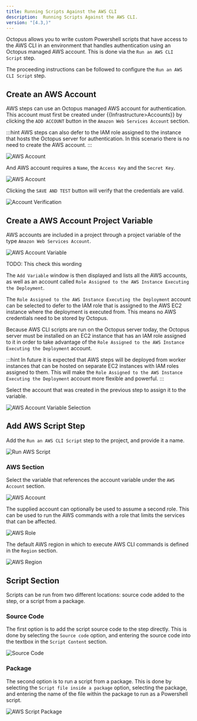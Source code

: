 ```yaml
---
title: Running Scripts Against the AWS CLI
description:  Running Scripts Against the AWS CLI.
version: "[4.3,)"
---
```


Octopus allows you to write custom Powershell scripts that have access to the AWS CLI in an environment that handles authentication using an Octopus managed AWS account. This is done via the `Run an AWS CLI Script` step.

The proceeding instructions can be followed to configure the `Run an AWS CLI Script` step.

## Create an AWS Account

AWS steps can use an Octopus managed AWS account for authentication. This account must first be created under {{Infrastructure>Accounts}} by clicking the `ADD ACCOUNT` button in the `Amazon Web Services Account` section.

:::hint
AWS steps can also defer to the IAM role assigned to the instance that hosts the Octopus server for authentication. In this scenario there is no need to create the AWS account.
:::

![AWS Account](aws-accounts.png "width=500")

And AWS account requires a `Name`, the `Access Key` and the `Secret Key`.

![AWS Account](new-aws-account.png "width=500")

Clicking the `SAVE AND TEST` button will verify that the credentials are valid.

![Account Verification](account-verification.png "width=500")

## Create a AWS Account Project Variable

AWS accounts are included in a project through a project variable of the type `Amazon Web Services Account`.

![AWS Account Variable](aws-account-variable.png "width=500")

TODO: This check this wording

The `Add Variable` window is then displayed and lists all the AWS accounts, as well as an account called `Role Assigned to the AWS Instance Executing the Deployment`.

The `Role Assigned to the AWS Instance Executing the Deployment` account can be selected to defer to the IAM role that is assigned to the AWS EC2 instance where the deployment is executed from. This means no AWS credentials need to be stored by Octopus.

Because AWS CLI scripts are run on the Octopus server today, the Octopus server must be installed on an EC2 instance that has an IAM role assigned to it in order to take advantage of the `Role Assigned to the AWS Instance Executing the Deployment` account.

:::hint
In future it is expected that AWS steps will be deployed from worker instances that can be hosted on separate EC2 instances with IAM roles assigned to them. This will make the `Role Assigned to the AWS Instance Executing the Deployment` account more flexible and powerful.
:::

Select the account that was created in the previous step to assign it to the variable.

![AWS Account Variable Selection](aws-account-variable-selection.png "width=500")

## Add AWS Script Step

Add the `Run an AWS CLI Script` step to the project, and provide it a name.

![Run AWS Script](run-aws-script-step.png "width=500")

### AWS Section

Select the variable that references the account variable under the `AWS Account` section.

![AWS Account](step-aws-account.png "width=500")

The supplied account can optionally be used to assume a second role. This can be used to run the AWS commands with a role that limits the services that can be affected.

![AWS Role](step-aws-role.png "width=500")

The default AWS region in which to execute AWS CLI commands is defined in the `Region` section.

![AWS Region](step-aws-region.png "width=500")

## Script Section

Scripts can be run from two different locations: source code added to the step, or a script from a package.

### Source Code

The first option is to add the script source code to the step directly. This is done by selecting the `Source code` option, and entering the source code into the textbox in the `Script Content` section.

![Source Code](step-aws-script.png "width=500")

### Package

The second option is to run a script from a package. This is done by selecting the `Script file inside a package` option, selecting the package, and entering the name of the file within the package to run as a Powershell script.

![AWS Script Package](step-aws-package.png)
